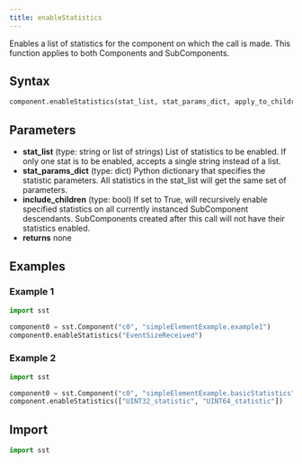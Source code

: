 ```yaml
---
title: enableStatistics
---
```


<!---
SAND2022-6843 O
Source: sst-documentation/manuals/python
--->

Enables a list of statistics for the component on which the call is made. This function applies to both Components and SubComponents.

## Syntax
```python
component.enableStatistics(stat_list, stat_params_dict, apply_to_children=False)
```

## Parameters
* **stat_list** (type: string or list of strings) List of statistics to be enabled. If only one stat is to be enabled, accepts a single string instead of a list. 
* **stat_params_dict** (type: dict) Python dictionary that specifies the statistic parameters. All statistics in the stat_list will get the same set of parameters.
* **include_children** (type: bool) If set to True, will recursively enable specified statistics on all currently instanced SubComponent descendants. SubComponents created after this call will not have their statistics enabled. 
* **returns** none

## Examples

### Example 1
```python
import sst

component0 = sst.Component("c0", "simpleElementExample.example1")
component0.enableStatistics("EventSizeReceived")
```

### Example 2
```python
import sst

component0 = sst.Component("c0", "simpleElementExample.basicStatistics")
component.enableStatistics(["UINT32_statistic", "UINT64_statistic"])
```

## Import
```python
import sst
```
